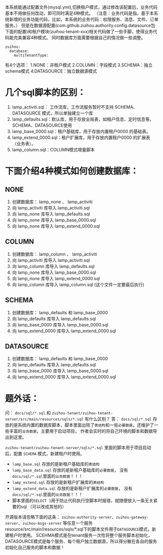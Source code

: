 本系统能通过配置文件(mysql.yml),切换租户模式，通过修改该配置后，业务代码基本不用做任何改动，即可同时满足4种模式。
（注意：业务代码是指，基于本系统新增的业务功能代码，比如，本系统的业务代码：权限服务、消息、文件、订单服务。）
但是在数据源配置(com.github.zuihou.authority.config.datasource包下面的配置)和租户模块(zuihou-tenant-xxx)相关代码做了一些手脚，使得业务代码能完美兼容4种模式。
同时数据库方面需要根据自己的情况做一些调整。
```
zuihou:
  database:
    multiTenantType:  
```
有4个选项：
1.NONE：非租户模式
2.COLUMN：字段模式
3.SCHEMA：独立schema模式
4.DATASOURCE：独立数据源模式

# 几个sql脚本的区别：
1. lamp_activiti.sql： 工作流库，工作流服务暂时不支持 SCHEMA、DATASOURCE 模式，所以单独建立一个库
2. lamp_defaults.sql：默认库，用于存放全局表，如租户信息、定时信息等。 SCHEMA、DATASOURCE使用
3. lamp_base_0000.sql：租户基础库，用于存放内置租户0000 的基础表。
4. lamp_extend_0000.sql：租户扩展库，用于存放内置租户0000 的扩展表（业务表）。
5. lamp_column.sql：COLUMN模式增量脚本


# 下面介绍4种模式如何创建数据库：
## NONE
1. 创建数据库： lamp_none 、 lamp_activiti
2. 向 lamp_activiti 库导入 lamp_activiti.sql
3. 向 lamp_none 库导入 lamp_defaults.sql 
4. 向 lamp_none 库导入 lamp_base_0000.sql 
5. 向 lamp_none 库导入 lamp_extend_0000.sql 

## COLUMN
1. 创建数据库： lamp_column 、 lamp_activiti
2. 向 lamp_activiti 库导入 lamp_activiti.sql
3. 向 lamp_column 库导入 lamp_defaults.sql
4. 向 lamp_none 库导入 lamp_base_0000.sql 
5. 向 lamp_none 库导入 lamp_extend_0000.sql  
6. 向 lamp_column 库导入 lamp_column.sql   (这个文件一定要最后执行)

## SCHEMA
1. 创建数据库： lamp_defaults 和 lamp_base_0000
2. 向 lamp_defaults 库导入 lamp_defaults.sql 
3. 向 lamp_base_0000 库导入 lamp_base_0000.sql 
4. 向 lamp_extend_0000 库导入 lamp_extend_0000.sql 

## DATASOURCE
1. 创建数据库： lamp_defaults 和 lamp_base_0000
2. 向 lamp_defaults 库导入 lamp_defaults.sql 
3. 向 lamp_base_0000 库导入 lamp_base_0000.sql 
4. 向 lamp_extend_0000 库导入 lamp_extend_0000.sql 

# 题外话：
问： `docs/sql/*.sql` 和 `zuihou-tenant/zuihou-tenant-server/src/main/resources/sqls/*.sql` 有什么区别？
答：
`docs/sql/*.sql` 存放的是系统内置的数据库脚本，脚本里面出除了`表结构`和一些`必要数据`，还维护了一些丰富的`业务数据`，主要用于启动项目，
作者会实时的将自己环境的脚本和数据导出到这里。

`zuihou-tenant/zuihou-tenant-server/sqls/*.sql` 里面的脚本用于项目启动后，配置 `SCHEMA` 模式，新建租户时使用。 
- `lamp_base.sql` 存放的是新租户基础库的`表结构`
- `lamp_base_data.sql` 存放的是新租户基础库的`必要数据`， 没有`docs/sql/*.sql`里面的`业务数据`！！！
- `lamp_extend.sql` 存放的是新租户扩展库的`表结构`
- `lamp_extend_data.sql` 存放的是新租户扩展库的`必要数据`， 没有`docs/sql/*.sql`里面的`业务数据`！！！
- 脚本里面的`SELECT 1`用于防止代码执行空脚本时报错，就随便放入一条无关紧要的sql （可以改成其他的）


开源版本请忽略下面的这条：
`zuihou-authority-server`、`zuihou-gateway-server`、`zuihou-msgs-server` 等任意一个服务resource/src/main/resources/sqls/*.sql下的脚本文件用于`DATASOURCE`模式，新建租户时使用。
SCEHMA模式是在tenant服务一次性将整个服务脚本初始化，DATASOURCE模式是每个服务、每个租户独立数据源，所以得分散在各自的服务初始化自己服务的脚本和数据！


